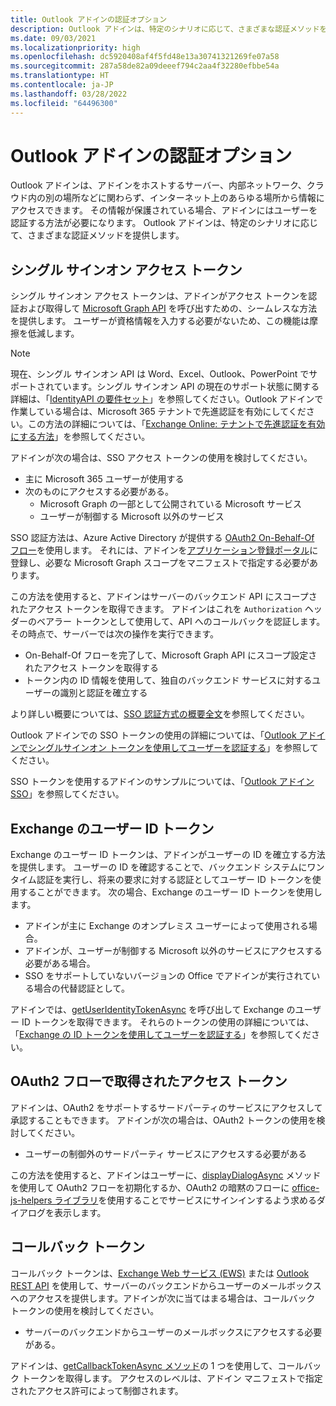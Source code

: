 ```yaml
---
title: Outlook アドインの認証オプション
description: Outlook アドインは、特定のシナリオに応じて、さまざまな認証メソッドを提供します。
ms.date: 09/03/2021
ms.localizationpriority: high
ms.openlocfilehash: dc5920408af4f5fd48e13a30741321269fe07a58
ms.sourcegitcommit: 287a58de82a09deeef794c2aa4f32280efbbe54a
ms.translationtype: HT
ms.contentlocale: ja-JP
ms.lasthandoff: 03/28/2022
ms.locfileid: "64496300"
---
```

# <a name="authentication-options-in-outlook-add-ins"></a>Outlook アドインの認証オプション

Outlook アドインは、アドインをホストするサーバー、内部ネットワーク、クラウド内の別の場所などに関わらず、インターネット上のあらゆる場所から情報にアクセスできます。 その情報が保護されている場合、アドインにはユーザーを認証する方法が必要になります。 Outlook アドインは、特定のシナリオに応じて、さまざまな認証メソッドを提供します。

## <a name="single-sign-on-access-token"></a>シングル サインオン アクセス トークン

シングル サインオン アクセス トークンは、アドインがアクセス トークンを認証および取得して [Microsoft Graph API](/graph/overview) を呼び出すための、シームレスな方法を提供します。 ユーザーが資格情報を入力する必要がないため、この機能は摩擦を低減します。

> [!NOTE]
> 現在、シングル サインオン API は Word、Excel、Outlook、PowerPoint でサポートされています。シングル サインオン API の現在のサポート状態に関する詳細は、「[IdentityAPI の要件セット](/javascript/api/requirement-sets/common/identity-api-requirement-sets)」を参照してください。Outlook アドインで作業している場合は、Microsoft 365 テナントで先進認証を有効にしてください。この方法の詳細については、「[Exchange Online: テナントで先進認証を有効にする方法](https://social.technet.microsoft.com/wiki/contents/articles/32711.exchange-online-how-to-enable-your-tenant-for-modern-authentication.aspx)」を参照してください。

アドインが次の場合は、SSO アクセス トークンの使用を検討してください。

- 主に Microsoft 365 ユーザーが使用する
- 次のものにアクセスする必要がある。
  - Microsoft Graph の一部として公開されている Microsoft サービス
  - ユーザーが制御する Microsoft 以外のサービス

SSO 認証方法は、Azure Active Directory が提供する [OAuth2 On-Behalf-Of フロー](/azure/active-directory/develop/active-directory-v2-protocols-oauth-on-behalf-of)を使用します。 それには、アドインを[アプリケーション登録ポータル](https://apps.dev.microsoft.com/)に登録し、必要な Microsoft Graph スコープをマニフェストで指定する必要があります。

この方法を使用すると、アドインはサーバーのバックエンド API にスコープされたアクセス トークンを取得できます。 アドインはこれを `Authorization` ヘッダーのベアラー トークンとして使用して、API へのコールバックを認証します。 その時点で、サーバーでは次の操作を実行できます。

- On-Behalf-Of フローを完了して、Microsoft Graph API にスコープ設定されたアクセス トークンを取得する
- トークン内の ID 情報を使用して、独自のバックエンド サービスに対するユーザーの識別と認証を確立する

より詳しい概要については、[SSO 認証方式の概要全文](../develop/sso-in-office-add-ins.md)を参照してください。

Outlook アドインでの SSO トークンの使用の詳細については、「[Outlook アドインでシングルサインオン トークンを使用してユーザーを認証する](authenticate-a-user-with-an-sso-token.md)」を参照してください。

SSO トークンを使用するアドインのサンプルについては、「[Outlook アドイン SSO](https://github.com/OfficeDev/Office-Add-in-samples/tree/main/Samples/auth/Outlook-Add-in-SSO)」を参照してください。

## <a name="exchange-user-identity-token"></a>Exchange のユーザー ID トークン

Exchange のユーザー ID トークンは、アドインがユーザーの ID を確立する方法を提供します。 ユーザーの ID を確認することで、バックエンド システムにワンタイム認証を実行し、将来の要求に対する認証としてユーザー ID トークンを使用することができます。 次の場合、Exchange のユーザー ID トークンを使用します。

- アドインが主に Exchange のオンプレミス ユーザーによって使用される場合。
- アドインが、ユーザーが制御する Microsoft 以外のサービスにアクセスする必要がある場合。
- SSO をサポートしていないバージョンの Office でアドインが実行されている場合の代替認証として。

アドインでは、[getUserIdentityTokenAsync](/javascript/api/outlook/office.mailbox#outlook-office-mailbox-getuseridentitytokenasync-member(1)) を呼び出して Exchange のユーザー ID トークンを取得できます。 それらのトークンの使用の詳細については、「[Exchange の ID トークンを使用してユーザーを認証する](authenticate-a-user-with-an-identity-token.md)」を参照してください。

## <a name="access-tokens-obtained-via-oauth2-flows"></a>OAuth2 フローで取得されたアクセス トークン

アドインは、OAuth2 をサポートするサードパーティのサービスにアクセスして承認することもできます。 アドインが次の場合は、OAuth2 トークンの使用を検討してください。

- ユーザーの制御外のサードパーティ サービスにアクセスする必要がある

この方法を使用すると、アドインはユーザーに、[displayDialogAsync](/javascript/api/office/office.ui#office-office-ui-displaydialogasync-member(1)) メソッドを使用して OAuth2 フローを初期化するか、OAuth2 の暗黙のフローに [office-js-helpers ライブラリ](https://github.com/OfficeDev/office-js-helpers)を使用することでサービスにサインインするよう求めるダイアログを表示します。

## <a name="callback-tokens"></a>コールバック トークン

コールバック トークンは、[Exchange Web サービス (EWS)](/exchange/client-developer/exchange-web-services/explore-the-ews-managed-api-ews-and-web-services-in-exchange) または [Outlook REST API](/previous-versions/office/office-365-api/api/version-2.0/use-outlook-rest-api) を使用して、サーバーのバックエンドからユーザーのメールボックスへのアクセスを提供します。アドインが次に当てはまる場合は、コールバック トークンの使用を検討してください。

- サーバーのバックエンドからユーザーのメールボックスにアクセスする必要がある。

アドインは、[getCallbackTokenAsync メソッド](/javascript/api/requirement-sets/outlook/preview-requirement-set/office.context.mailbox#methods)の 1 つを使用して、コールバック トークンを取得します。 アクセスのレベルは、アドイン マニフェストで指定されたアクセス許可によって制御されます。
